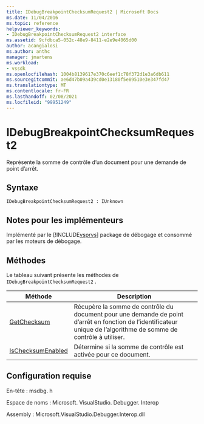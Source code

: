```yaml
---
title: IDebugBreakpointChecksumRequest2 | Microsoft Docs
ms.date: 11/04/2016
ms.topic: reference
helpviewer_keywords:
- IDebugBreakpointChecksumRequest2 interface
ms.assetid: 9cfdbca5-052c-48e9-8411-e2e9e4065d00
author: acangialosi
ms.author: anthc
manager: jmartens
ms.workload:
- vssdk
ms.openlocfilehash: 1004b8139617e370c6eef1c78f372d1e3a6db611
ms.sourcegitcommit: ae6d47b09a439cd0e13180f5e89510e3e347fd47
ms.translationtype: MT
ms.contentlocale: fr-FR
ms.lasthandoff: 02/08/2021
ms.locfileid: "99951249"
---
```

# <a name="idebugbreakpointchecksumrequest2"></a>IDebugBreakpointChecksumRequest2
Représente la somme de contrôle d’un document pour une demande de point d’arrêt.

## <a name="syntax"></a>Syntaxe

```
IDebugBreakpointChecksumRequest2 : IUnknown
```

## <a name="notes-for-implementers"></a>Notes pour les implémenteurs
 Implémenté par le [!INCLUDE[vsprvs](../../../code-quality/includes/vsprvs_md.md)] package de débogage et consommé par les moteurs de débogage.

## <a name="methods"></a>Méthodes
 Le tableau suivant présente les méthodes de `IDebugBreakpointChecksumRequest2` .

|Méthode|Description|
|------------|-----------------|
|[GetChecksum](../../../extensibility/debugger/reference/idebugbreakpointchecksumrequest2-getchecksum.md)|Récupère la somme de contrôle du document pour une demande de point d’arrêt en fonction de l’identificateur unique de l’algorithme de somme de contrôle à utiliser.|
|[IsChecksumEnabled](../../../extensibility/debugger/reference/idebugbreakpointchecksumrequest2-ischecksumenabled.md)|Détermine si la somme de contrôle est activée pour ce document.|

## <a name="requirements"></a>Configuration requise
 En-tête : msdbg. h

 Espace de noms : Microsoft. VisualStudio. Debugger. Interop

 Assembly : Microsoft.VisualStudio.Debugger.Interop.dll
